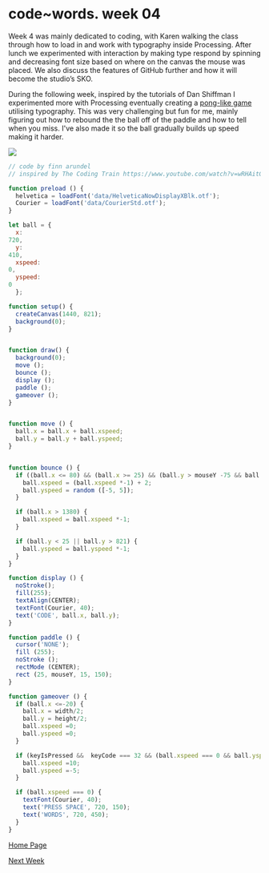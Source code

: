 # code~words. week 04 

Week 4 was mainly dedicated to coding, with Karen walking the class through how to load in and work with typography inside Processing. After lunch we experimented with interaction by making type respond by spinning and decreasing font size based on where on the canvas the mouse was placed. We also discuss the features of GitHub further and how it will become the studio’s SKO.

During the following week, inspired by the tutorials of Dan Shiffman I experimented more with Processing eventually creating a [pong-like game](https://finnarundel.github.io/codewordsRMIT/week_04/PONG_text/) utilising typography. This was very challenging but fun for me, mainly figuring out how to rebound the the ball off of the paddle and how to tell when you miss. I've also made it so the ball gradually builds up speed making it harder. 

<image src="PONG_text2.gif">

``` javascript
// code by finn arundel
// inspired by The Coding Train https://www.youtube.com/watch?v=wRHAitGzBrg

function preload () {
  helvetica = loadFont('data/HelveticaNowDisplayXBlk.otf');
  Courier = loadFont('data/CourierStd.otf');
}

let ball = {
  x: 
720, 
  y: 
410, 
  xspeed: 
0, 
  yspeed: 
0
  };

function setup() {
  createCanvas(1440, 821);
  background(0);
}


function draw() {
  background(0);
  move ();
  bounce ();
  display ();
  paddle ();
  gameover ();
}


function move () {
  ball.x = ball.x + ball.xspeed;
  ball.y = ball.y + ball.yspeed;
}


function bounce () {
  if ((ball.x <= 80) && (ball.x >= 25) && (ball.y > mouseY -75 && ball.y < mouseY + 75)) {
    ball.xspeed = (ball.xspeed *-1) + 2;
    ball.yspeed = random ([-5, 5]);
  }

  if (ball.x > 1380) {
    ball.xspeed = ball.xspeed *-1;
  }

  if (ball.y < 25 || ball.y > 821) {
    ball.yspeed = ball.yspeed *-1;
  }
}

function display () {
  noStroke();
  fill(255);
  textAlign(CENTER);
  textFont(Courier, 40);
  text('CODE', ball.x, ball.y);
}

function paddle () {
  cursor('NONE');
  fill (255);
  noStroke ();
  rectMode (CENTER);
  rect (25, mouseY, 15, 150);
}

function gameover () {
  if (ball.x <=-20) {
    ball.x = width/2;
    ball.y = height/2;
    ball.xspeed =0;
    ball.yspeed =0;
  }

  if (keyIsPressed &&  keyCode === 32 && (ball.xspeed === 0 && ball.yspeed === 0)) {
    ball.xspeed =10;
    ball.yspeed =-5;
  }

  if (ball.xspeed === 0) {
    textFont(Courier, 40);
    text('PRESS SPACE', 720, 150);
    text('WORDS', 720, 450);
  }
}
```
[Home Page](https://finnarundel.github.io/codewordsRMIT/)

[Next Week](https://finnarundel.github.io/codewordsRMIT/week_05/)

